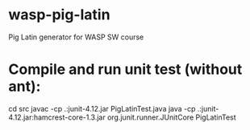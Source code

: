 # wasp-pig-latin
Pig Latin generator for WASP SW course

# Compile and run unit test (without ant):
cd src
javac -cp .:junit-4.12.jar PigLatinTest.java
java -cp .:junit-4.12.jar:hamcrest-core-1.3.jar org.junit.runner.JUnitCore PigLatinTest
